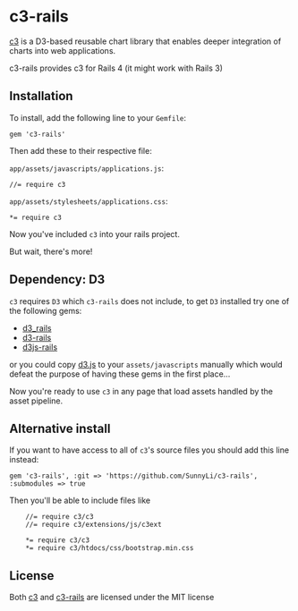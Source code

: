 # c3-rails

[c3](https://github.com/masayuki0812/c3) is a D3-based reusable chart library
that enables deeper integration of charts into web applications.

c3-rails provides c3 for Rails 4 (it might work with Rails 3)


## Installation

To install, add the following line to your `Gemfile`:

    gem 'c3-rails'

Then add these to their respective file:

`app/assets/javascripts/applications.js`:

    //= require c3

`app/assets/stylesheets/applications.css`:

    *= require c3

Now you've included `c3` into your rails project.

But wait, there's more!


## Dependency: D3

`c3` requires `D3` which `c3-rails` does not include,
to get `D3` installed try one of the following gems:

- [d3_rails](https://github.com/logical42/d3_rails)
- [d3-rails](https://github.com/iblue/d3-rails)
- [d3js-rails](https://github.com/emilford/d3js-rails)

or you could copy [d3.js](https://github.com/mbostock/d3/blob/master/d3.js)
to your `assets/javascripts` manually which would defeat the purpose of
having these gems in the first place...


Now you're ready to use `c3` in any page that load assets handled by
the asset pipeline.


## Alternative install

If you want to have access to all of `c3`'s source files you should add this line instead:

    gem 'c3-rails', :git => 'https://github.com/SunnyLi/c3-rails', :submodules => true

Then you'll be able to include files like

```
    //= require c3/c3
    //= require c3/extensions/js/c3ext
    
    *= require c3/c3
    *= require c3/htdocs/css/bootstrap.min.css
```


## License

Both [c3](https://github.com/masayuki0812/c3/blob/master/LICENSE)
and [c3-rails](https://github.com/SunnyLi/c3-rails/blob/master/LICENSE)
are licensed under the MIT license
